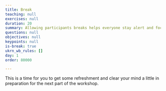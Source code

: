 ```yaml
---
title: Break
teaching: null
exercises: null
duration: 20
summary: Allowing participants breaks helps everyone stay alert and focused.
questions: null
objectives: null
keypoints: null
is-break: true
ukrn_wb_rules: []
day: 1
order: 80000

---
```

This is a time for you to get some refreshment and clear your mind a little in preparation for the next part of the workshop.
